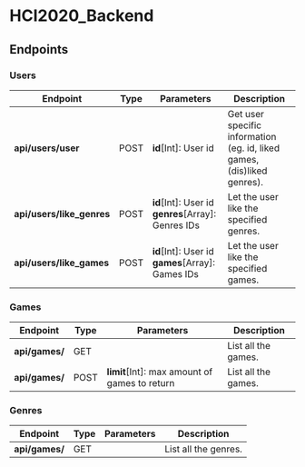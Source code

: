 # HCI2020_Backend

## Endpoints

### Users

| Endpoint                  | Type | Parameters                                             | Description                                                             |
| ------------------------- | ---- | ------------------------------------------------------ | ----------------------------------------------------------------------- |
| **api/users/user**        | POST | **id**[Int]: User id                                   | Get user specific information (eg. id, liked games, (dis)liked genres). |
| **api/users/like_genres** | POST | **id**[Int]: User id<br/>**genres**[Array]: Genres IDs | Let the user like the specified genres.                                 |
| **api/users/like_games**  | POST | **id**[Int]: User id<br/>**games**[Array]: Games IDs   | Let the user like the specified games.                                  |

### Games

| Endpoint       | Type | Parameters                                    | Description         |
| -------------- | ---- | --------------------------------------------- | ------------------- |
| **api/games/** | GET  |                                               | List all the games. |
| **api/games/** | POST | **limit**[Int]: max amount of games to return | List all the games. |

### Genres

| Endpoint       | Type | Parameters | Description          |
| -------------- | ---- | ---------- | -------------------- |
| **api/games/** | GET  |            | List all the genres. |
